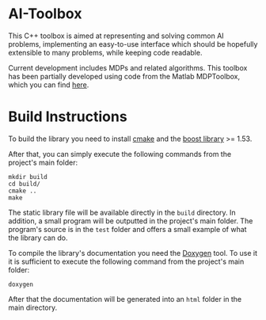 AI-Toolbox
==========

This C++ toolbox is aimed at representing and solving common AI problems,
implementing an easy-to-use interface which should be hopefully extensible
to many problems, while keeping code readable.

Current development includes MDPs and related algorithms. This toolbox
has been partially developed using code from the Matlab MDPToolbox,
which you can find [here](http://www7.inra.fr/mia/T/MDPtoolbox/).

Build Instructions
==================

To build the library you need to install [cmake](http://www.cmake.org/) and
the [boost library](http://www.boost.org/) >= 1.53.

After that, you can simply execute the following commands from the project's
main folder:

    mkdir build
    cd build/
    cmake ..
    make

The static library file will be available directly in the `build` directory.
In addition, a small program will be outputted in the project's main folder.
The program's source is in the `test` folder and offers a small example of
what the library can do.

To compile the library's documentation you need the [Doxygen](http://www.stack.nl/~dimitri/doxygen/)
tool. To use it it is sufficient to execute the following command from the
project's main folder:

    doxygen

After that the documentation will be generated into an `html` folder in the
main directory.
